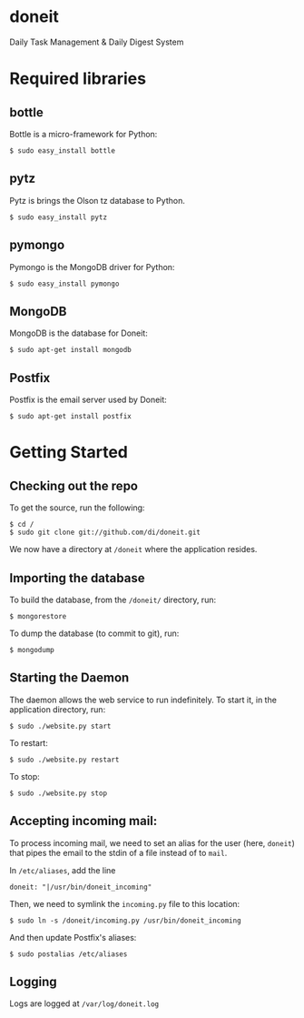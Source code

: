 # doneit
Daily Task Management &amp; Daily Digest System

# Required libraries
## bottle
Bottle is a micro-framework for Python:

    $ sudo easy_install bottle

## pytz
Pytz is brings the Olson tz database to Python.

    $ sudo easy_install pytz 

## pymongo
Pymongo is the MongoDB driver for Python:

    $ sudo easy_install pymongo

## MongoDB
MongoDB is the database for Doneit:

    $ sudo apt-get install mongodb

## Postfix
Postfix is the email server used by Doneit:

    $ sudo apt-get install postfix

# Getting Started
## Checking out the repo
To get the source, run the following:

    $ cd /
    $ sudo git clone git://github.com/di/doneit.git

We now have a directory at `/doneit` where the application resides.

## Importing the database
To build the database, from the `/doneit/` directory, run:

    $ mongorestore

To dump the database (to commit to git), run:

    $ mongodump

## Starting the Daemon
The daemon allows the web service to run indefinitely. To start it, in the
application directory, run:

    $ sudo ./website.py start

To restart:

    $ sudo ./website.py restart

To stop:

    $ sudo ./website.py stop

## Accepting incoming mail:
To process incoming mail, we need to set an alias for the user (here, `doneit`)
that pipes the email to the stdin of a file instead of to `mail`.

In `/etc/aliases`, add the line

    doneit: "|/usr/bin/doneit_incoming"

Then, we need to symlink the `incoming.py` file to this location:

    $ sudo ln -s /doneit/incoming.py /usr/bin/doneit_incoming

And then update Postfix's aliases:

    $ sudo postalias /etc/aliases

## Logging
Logs are logged at `/var/log/doneit.log`
